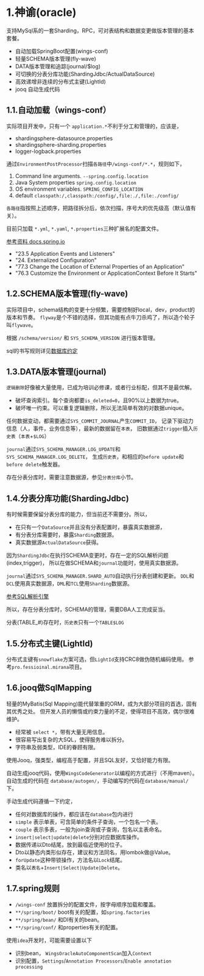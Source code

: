# 1.神谕(oracle)

支持MySql系的一套Sharding，RPC，可对表结构和数据变更做版本管理的基本套餐。

 * 自动加载SpringBoot配置(wings-conf)
 * 轻量SCHEMA版本管理(fly-wave)
 * DATA版本管理和追踪(journal/$log)
 * 可切换的分表分库功能(ShardingJdbc/ActualDataSource)
 * 高效递增非连续的分布式主键(LightId)
 * jooq 自动生成代码
 
## 1.1.自动加载（wings-conf）

实际项目开发中，只有一个 `application.*`不利于分工和管理的，应该是，

 * shardingsphere-datasource.properties
 * shardingsphere-sharding.properties
 * logger-logback.properties

通过`EnvironmentPostProcessor`扫描`各路径`中`/wings-conf/*.*`，规则如下，

 1. Command line arguments. `--spring.config.location`
 2. Java System properties `spring.config.location`
 3. OS environment variables. `SPRING_CONFIG_LOCATION`
 4. default `classpath:/,classpath:/config/,file:./,file:./config/`

`各路径`指按照上述顺序，把路径拆分后，依次扫描，序号大的优先级高（默认值有关）。

目前只加载 `*.yml`, `*.yaml`, `*.properties`三种扩展名的配置文件。

[参考资料 docs.spring.io](https://docs.spring.io/spring-boot/docs/current/reference/htmlsingle/)

 - "23.5 Application Events and Listeners"
 - "24. Externalized Configuration"
 - "77.3 Change the Location of External Properties of an Application"
 - "76.3 Customize the Environment or ApplicationContext Before It Starts"


## 1.2.SCHEMA版本管理(fly-wave)

实际项目中，schema结构的变更十分频繁，需要控制好local，dev，product的版本和节奏。
`flyway`是个不错的选择，但其功能有点牛刀杀鸡了，所以造个轮子叫`flywave`。

根据 `/schema/version/` 和 `SYS_SCHEMA_VERSION` 进行版本管理。

sql的书写规则详见[数据库约定](/wings-oracle/src/main/resources/schema/readme.md)


## 1.3.DATA版本管理(journal)

`逻辑删除`好像被大量使用，已成为培训必修课，或者行业标配，但其不是最优解。

 * 破坏查询索引。每个查询都要`is_deleted=0`，且90%以上数据为true。
 * 破坏唯一约束。可以重复逻辑删除，所以无法简单有效的对数据unique。

任何数据变动，都需要通过`SYS_COMMIT_JOURNAL`产生`COMMIT_ID`，
记录下驱动力信息（人，事件，业务信息等），最新的数据留在`本表`，
旧数据通过`trigger`插入`历史表`（`本表`+`$LOG`）

`journal`通过`SYS_SCHEMA_MANAGER.LOG_UPDATE`和`SYS_SCHEMA_MANAGER.LOG_DELETE`，
生成`历史表`，和相应的`before update`和`before delete`触发器。

存在分表分库时，需要注意数据源，参见`分表分库`小节。

## 1.4.分表分库功能(ShardingJdbc)

有时候需要保留分表分库的能力，但当前还不需要分。所以，

 * 在只有一个`DataSource`并且没有分表配置时，暴露真实数据源，
 * 有分表分库需要时，暴露`Sharding`数据源。
 * 真实数据源`ActualDataSource`获得。

因为`ShardingJdbc`在执行SCHEMA变更时，存在一定的SQL解析问题(index,trigger)，
所以在做SCHEMA和`journal`功能时，使用真实数据源。

`journal`通过`SYS_SCHEMA_MANAGER.SHARD_AUTO`自动执行分表创建和更新。
`DDL`和`DCL`使用真实数据源，`DML`和`TCL`使用`Sharding`数据源。

[参考SQL解析引擎](https://shardingsphere.apache.org/document/current/cn/features/sharding/principle/parse/)

所以，存在分表分库时，SCHEMA的管理，需要DBA人工完成妥当。

分表(TABLE_#)存在时，`历史表`只有一个`TABLE$LOG`


## 1.5.分布式主键(LightId)

分布式主键有`snowflake`方案可选，但`LightId`支持CRC8做伪随机编码使用。
参考`pro.fessioinal.mirana`项目。


## 1.6.jooq做SqlMapping

轻量的MyBatis(Sql Mapping)能代替笨重的ORM，成为大部分项目的首选，固有其优秀之处。
但开发人员的懒惰或约束力量的不足，使得项目不高效，偶尔很难维护。

 * 经常被 `select *`，带有大量无用信息。
 * 很容易写出复杂的大SQL，使得服务难以拆分。
 * 字符串及弱类型，IDE的眷顾有限。

使用Jooq，强类型，编程高于配置，并且SQL友好，又恰好能力有限。

自动生成jooq代码，使用`WingsCodeGenerator`以编程的方式进行（不用maven）。
自动生成的代码在 `database/autogen/`，手动编写的代码在`database/manual/`下。

手动生成代码遵循一下约定，

 * 任何对数据库的操作，都应该在`database`包内进行
 * `simple` 表示单表，可含简单的条件子查询，一个包名一个表。
 * `couple` 表示多表，一般为join查询或子查询，包名以主表命名。
 * `insert|select|update|delete`分别对应数据库操作。
 * 数据传递以Dto结尾，放到最临近使用的位子。
 * Dto以静态内类形似存在，建议和方法同名，用lombok做@Value。
 * `forUpdate`这种带锁操作，方法名以`Lock`结尾。
 * 类名以`表名`+`Insert|Select|Update|Delete`。


## 1.7.spring规则

 * `/wings-conf` 放置拆分的配置文件，按字母顺序加载和覆盖。
 * `**/spring/boot/` boot有关的配置，如`spring.factories`
 * `**/spring/bean/` 和DI有关的bean。
 * `**/spring/conf/` 和properties有关的配置。
 
使用`idea`开发时，可能需要设置以下

 * 识别bean， `WingsOracleAutoComponentScan`加入`Context`
 * 识别配置，`Settings`/`Annotation Processors`/`Enable annotation processing`